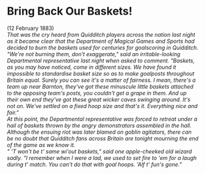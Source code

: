 # Bring Back Our Baskets!  
(12 February 1883)  
*That was the cry heard from Quidditch players across the nation last night as it became clear that the Department of Magical Games and Sports had decided to burn the baskets used for centuries for goalscoring in Quidditch.*  
*"We're not burning them, don't exaggerate," said an irritable-looking Departmental representative last night when asked to comment. "Baskets, as you may have noticed, come in different sizes. We have found it impossible to standardise basket size so as to make goalposts throughout Britain equal. Surely you can see it's a matter of fairness. I mean, there's a team up near Barnton, they've got these minuscule little baskets attached to the opposing team's posts, you couldn't get a grape in them. And up their own end they've got these great wicker caves swinging around. It's not on. We've settled on a fixed hoop size and that's it. Everything nice and fair."*  
*At this point, the Departmental representative was forced to retreat under a hail of baskets thrown by the angry demonstrators assembled in the hall. Although the ensuing riot was later blamed on goblin agitators, there can be no doubt that Quidditch fans across Britain are tonight mourning the end of the game as we know it.*  
*" 'T won't be t' same wi'out baskets," said one apple-cheeked old wizard sadly. "I remember when I were a lad, we used to set fire to 'em for a laugh during t' match. You can't do that with goal hoops. 'Alf t' fun's gone."*  
  
